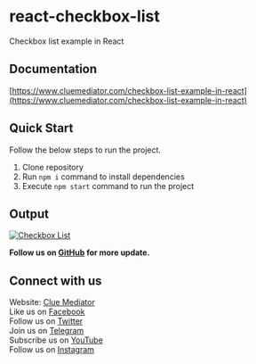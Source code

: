 # react-checkbox-list

Checkbox list example in React

## Documentation

[https://www.cluemediator.com/checkbox-list-example-in-react](https://www.cluemediator.com/checkbox-list-example-in-react)

## Quick Start

Follow the below steps to run the project.

1. Clone repository
2. Run `npm i` command to install dependencies
3. Execute `npm start` command to run the project

## Output

[![Checkbox List](https://www.cluemediator.com/wp-content/uploads/2022/01/output-checkbox-list-example-in-react-clue-mediator.gif)](https://www.cluemediator.com/checkbox-list-example-in-react)

**Follow us on [GitHub](https://github.com/cluemediator) for more update.**

## Connect with us

Website: [Clue Mediator](https://www.cluemediator.com)  
Like us on [Facebook](https://www.facebook.com/thecluemediator)  
Follow us on [Twitter](https://twitter.com/cluemediator)  
Join us on [Telegram](https://t.me/cluemediator)  
Subscribe us on [YouTube](https://www.youtube.com/ClueMediator)  
Follow us on [Instagram](https://www.instagram.com/clue_mediator)